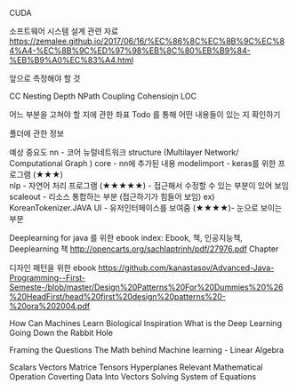 CUDA

소프트웨어 시스템 설계 관련 자료
https://zemalee.github.io/2017/06/16/%EC%86%8C%EC%8B%9C%EC%84%A4-%EC%8B%9C%ED%97%98%EB%8C%80%EB%B9%84-%EB%B9%A0%EC%83%A4.html

앞으로 측정해야 할 것

CC
Nesting Depth
NPath
Coupling
Cohensiojn
LOC

어느 부분을 고쳐야 할 지에 관한 좌표
Todo 를 통해 어떤 내용들이 있는 지 확인하기 

폴더에 관한 정보

예상 중요도 
nn  - 코어 뉴럴네트워크 structure (Multilayer  Network/ Computational Graph )
core - nn에 추가된 내용
modelimport - keras를 위한 프로그램  (★★★)  
nlp - 자연어 처리 프로그램 (★★★★★) - 접근해서 수정할 수 있는 부분이 있어 보임
scaleout - 리소스 통합하는 부분 (접근하기가 힘들어 보임)
ex) 
KoreanTokenizer.JAVA
UI - 유저인터페이스를 보여줌 (★★★★)- 눈으로 보이는 부분 


Deeplearning for java 를 위한 ebook
index: Ebook, 책, 인공지능책, Deeplearning 책
http://opencarts.org/sachlaptrinh/pdf/27976.pdf
Chapter

디자인 패턴을 위한 ebook
https://github.com/kanastasov/Advanced-Java-Programming--First-Semeste-/blob/master/Design%20Patterns%20For%20Dummies%20%26%20HeadFirst/head%20first%20design%20patterns%20-%20ora%202004.pdf

How Can Machines Learn
Biological Inspiration
What is the Deep Learning
Going Down the Rabbit Hole

Framing the Questions
The Math behind Machine learning - Linear Algebra

Scalars
Vectors
Matrice
Tensors
Hyperplanes
Relevant Mathematical Operation
Coverting Data Into Vectors
Solving System of Equations

